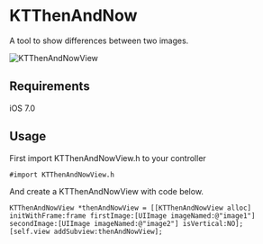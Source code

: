 # KTThenAndNow

A tool to show differences between two images.

![KTThenAndNowView](http://i.imgur.com/03DeGkX.gif)

## Requirements

iOS 7.0


## Usage

First import KTThenAndNowView.h to your controller

```
#import KTThenAndNowView.h
```

And create a KTThenAndNowView with code below.

```
KTThenAndNowView *thenAndNowView = [[KTThenAndNowView alloc] initWithFrame:frame firstImage:[UIImage imageNamed:@"image1"] secondImage:[UIImage imageNamed:@"image2"] isVertical:NO]; 
[self.view addSubview:thenAndNowView];
```
